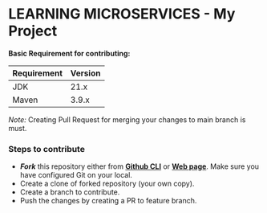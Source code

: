 # LEARNING MICROSERVICES - My Project

**Basic Requirement for contributing:**

| Requirement       | Version       |
| ----------------- | ------------- |
| JDK               | 21.x          |
| Maven             | 3.9.x         |

_Note:_ Creating Pull Request for merging your changes to main branch is must.

### Steps to contribute

- _**Fork**_ this repository either from **[Github CLI](https://cli.github.com)** or **[Web page](https://github.com)**. 
Make sure you have configured Git on your local.
- Create a clone of forked repository (your own copy).
- Create a branch to contribute.
- Push the changes by creating a PR to feature branch.
